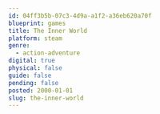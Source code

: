 ```yaml
---
id: 04ff3b5b-07c3-4d9a-a1f2-a36eb620a70f
blueprint: games
title: The Inner World
platform: steam
genre:
  - action-adventure
digital: true
physical: false
guide: false
pending: false
posted: 2000-01-01
slug: the-inner-world
---
```

